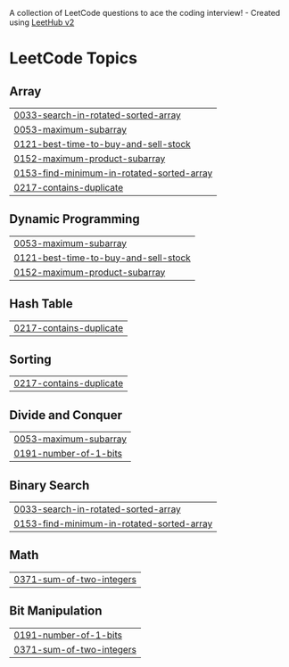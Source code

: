 A collection of LeetCode questions to ace the coding interview! - Created using [LeetHub v2](https://github.com/arunbhardwaj/LeetHub-2.0)
<!---LeetCode Topics Start-->
# LeetCode Topics
## Array
|  |
| ------- |
| [0033-search-in-rotated-sorted-array](https://github.com/Sujan-Katuwal/LeetCode-Blind-75-questions-/tree/master/0033-search-in-rotated-sorted-array) |
| [0053-maximum-subarray](https://github.com/Sujan-Katuwal/LeetCode-Blind-75-questions-/tree/master/0053-maximum-subarray) |
| [0121-best-time-to-buy-and-sell-stock](https://github.com/Sujan-Katuwal/LeetCode-Blind-75-questions-/tree/master/0121-best-time-to-buy-and-sell-stock) |
| [0152-maximum-product-subarray](https://github.com/Sujan-Katuwal/LeetCode-Blind-75-questions-/tree/master/0152-maximum-product-subarray) |
| [0153-find-minimum-in-rotated-sorted-array](https://github.com/Sujan-Katuwal/LeetCode-Blind-75-questions-/tree/master/0153-find-minimum-in-rotated-sorted-array) |
| [0217-contains-duplicate](https://github.com/Sujan-Katuwal/LeetCode-Blind-75-questions-/tree/master/0217-contains-duplicate) |
## Dynamic Programming
|  |
| ------- |
| [0053-maximum-subarray](https://github.com/Sujan-Katuwal/LeetCode-Blind-75-questions-/tree/master/0053-maximum-subarray) |
| [0121-best-time-to-buy-and-sell-stock](https://github.com/Sujan-Katuwal/LeetCode-Blind-75-questions-/tree/master/0121-best-time-to-buy-and-sell-stock) |
| [0152-maximum-product-subarray](https://github.com/Sujan-Katuwal/LeetCode-Blind-75-questions-/tree/master/0152-maximum-product-subarray) |
## Hash Table
|  |
| ------- |
| [0217-contains-duplicate](https://github.com/Sujan-Katuwal/LeetCode-Blind-75-questions-/tree/master/0217-contains-duplicate) |
## Sorting
|  |
| ------- |
| [0217-contains-duplicate](https://github.com/Sujan-Katuwal/LeetCode-Blind-75-questions-/tree/master/0217-contains-duplicate) |
## Divide and Conquer
|  |
| ------- |
| [0053-maximum-subarray](https://github.com/Sujan-Katuwal/LeetCode-Blind-75-questions-/tree/master/0053-maximum-subarray) |
| [0191-number-of-1-bits](https://github.com/Sujan-Katuwal/LeetCode-Blind-75-questions-/tree/master/0191-number-of-1-bits) |
## Binary Search
|  |
| ------- |
| [0033-search-in-rotated-sorted-array](https://github.com/Sujan-Katuwal/LeetCode-Blind-75-questions-/tree/master/0033-search-in-rotated-sorted-array) |
| [0153-find-minimum-in-rotated-sorted-array](https://github.com/Sujan-Katuwal/LeetCode-Blind-75-questions-/tree/master/0153-find-minimum-in-rotated-sorted-array) |
## Math
|  |
| ------- |
| [0371-sum-of-two-integers](https://github.com/Sujan-Katuwal/LeetCode-Blind-75-questions-/tree/master/0371-sum-of-two-integers) |
## Bit Manipulation
|  |
| ------- |
| [0191-number-of-1-bits](https://github.com/Sujan-Katuwal/LeetCode-Blind-75-questions-/tree/master/0191-number-of-1-bits) |
| [0371-sum-of-two-integers](https://github.com/Sujan-Katuwal/LeetCode-Blind-75-questions-/tree/master/0371-sum-of-two-integers) |
<!---LeetCode Topics End-->